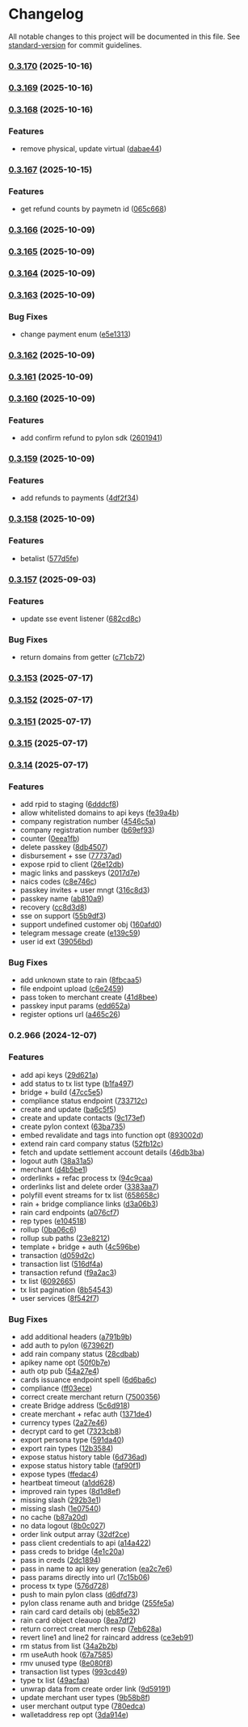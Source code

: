 # Changelog

All notable changes to this project will be documented in this file. See [standard-version](https://github.com/conventional-changelog/standard-version) for commit guidelines.

### [0.3.170](https://github.com/monetic-labs/sdk/compare/v0.3.169...v0.3.170) (2025-10-16)

### [0.3.169](https://github.com/monetic-labs/sdk/compare/v0.3.168...v0.3.169) (2025-10-16)

### [0.3.168](https://github.com/monetic-labs/sdk/compare/v0.3.167...v0.3.168) (2025-10-16)


### Features

* remove physical, update virtual ([dabae44](https://github.com/monetic-labs/sdk/commit/dabae44f733ad9b5b249678dc231c2f675c2af56))

### [0.3.167](https://github.com/monetic-labs/sdk/compare/v0.3.166...v0.3.167) (2025-10-15)


### Features

* get refund counts by paymetn id ([065c668](https://github.com/monetic-labs/sdk/commit/065c66822adbbff397128022e54f839a09629f4b))

### [0.3.166](https://github.com/monetic-labs/sdk/compare/v0.3.165...v0.3.166) (2025-10-09)

### [0.3.165](https://github.com/monetic-labs/sdk/compare/v0.3.164...v0.3.165) (2025-10-09)

### [0.3.164](https://github.com/monetic-labs/sdk/compare/v0.3.163...v0.3.164) (2025-10-09)

### [0.3.163](https://github.com/monetic-labs/sdk/compare/v0.3.162...v0.3.163) (2025-10-09)


### Bug Fixes

* change payment enum ([e5e1313](https://github.com/monetic-labs/sdk/commit/e5e13130c20ba45b6434c0485a63e468ec85a2bb))

### [0.3.162](https://github.com/monetic-labs/sdk/compare/v0.3.161...v0.3.162) (2025-10-09)

### [0.3.161](https://github.com/monetic-labs/sdk/compare/v0.3.160...v0.3.161) (2025-10-09)

### [0.3.160](https://github.com/monetic-labs/sdk/compare/v0.3.159...v0.3.160) (2025-10-09)


### Features

* add confirm refund to pylon sdk ([2601941](https://github.com/monetic-labs/sdk/commit/26019413c6878261cc9ca8611aa19ebe99ccaa58))

### [0.3.159](https://github.com/monetic-labs/sdk/compare/v0.3.158...v0.3.159) (2025-10-09)


### Features

* add refunds to payments ([4df2f34](https://github.com/monetic-labs/sdk/commit/4df2f34d40974353f387fe6196536cd8b70a9888))

### [0.3.158](https://github.com/monetic-labs/sdk/compare/v0.3.157...v0.3.158) (2025-10-09)


### Features

* betalist ([577d5fe](https://github.com/monetic-labs/sdk/commit/577d5fe771b26c949cbc2ff9e63741eb11e7e45c))

### [0.3.157](https://github.com/monetic-labs/sdk/compare/v0.3.153...v0.3.157) (2025-09-03)


### Features

* update sse event listener ([682cd8c](https://github.com/monetic-labs/sdk/commit/682cd8cb25b8efaff963ddcca04237059540b576))


### Bug Fixes

* return domains from getter ([c71cb72](https://github.com/monetic-labs/sdk/commit/c71cb729784591aaaf4903695b03473190f1f03a))

### [0.3.153](https://github.com/monetic-labs/sdk/compare/v0.3.152...v0.3.153) (2025-07-17)

### [0.3.152](https://github.com/monetic-labs/sdk/compare/v0.3.151...v0.3.152) (2025-07-17)

### [0.3.151](https://github.com/monetic-labs/sdk/compare/v0.3.15...v0.3.151) (2025-07-17)

### [0.3.15](https://github.com/monetic-labs/sdk/compare/v0.3.14...v0.3.15) (2025-07-17)

### [0.3.14](https://github.com/monetic-labs/sdk/compare/v0.2.966...v0.3.14) (2025-07-17)


### Features

* add rpid to staging ([6dddcf8](https://github.com/monetic-labs/sdk/commit/6dddcf891d99e8f7b250b5de431fca5a46e14331))
* allow whitelisted domains to api keys ([fe39a4b](https://github.com/monetic-labs/sdk/commit/fe39a4b12e68a733d56aee4b1bb483e0ac7cdd04))
* company registration number ([4546c5a](https://github.com/monetic-labs/sdk/commit/4546c5a1ecc8a58913047bd944299ad387e46d9d))
* company registration number ([b69ef93](https://github.com/monetic-labs/sdk/commit/b69ef93bef749af3a9f5b05484991d6e117cdf02))
* counter ([0eea1fb](https://github.com/monetic-labs/sdk/commit/0eea1fb77fad9bae5a1076e0a91291f764aafbae))
* delete passkey ([8db4507](https://github.com/monetic-labs/sdk/commit/8db45078aa43840de759c26f34b9ef450ed6d480))
* disbursement + sse ([77737ad](https://github.com/monetic-labs/sdk/commit/77737ad0728c76db1845a119a9fa5d29aea77376))
* expose rpid to client ([26e12db](https://github.com/monetic-labs/sdk/commit/26e12dbcac2a39708e856fa9f8fc3c39ae029827))
* magic links and passkeys ([2017d7e](https://github.com/monetic-labs/sdk/commit/2017d7eda2793610366b2f265ffc8ebbfbf33ae0))
* naics codes ([c8e746c](https://github.com/monetic-labs/sdk/commit/c8e746ce6b53756ad127162615b5550af8363a8a))
* passkey invites + user mngt ([316c8d3](https://github.com/monetic-labs/sdk/commit/316c8d3e6ac1402ae27dcc9644728e1905db9f1b))
* passkey name ([ab810a9](https://github.com/monetic-labs/sdk/commit/ab810a9bc786ef570f5ee6f7977c94196bbcfb61))
* recovery ([cc8d3d8](https://github.com/monetic-labs/sdk/commit/cc8d3d84ed0b52fe367295c97f41da0c527c1390))
* sse on support ([55b9df3](https://github.com/monetic-labs/sdk/commit/55b9df3a9efd525d06c46954bf9a40cd28236415))
* support undefined customer obj ([160afd0](https://github.com/monetic-labs/sdk/commit/160afd0f23509f7a94e367407e673c62cefd5e87))
* telegram message create ([e139c59](https://github.com/monetic-labs/sdk/commit/e139c59caa59d9adc55f484a9595d2cc801aec57))
* user id ext ([39056bd](https://github.com/monetic-labs/sdk/commit/39056bdc48133fc87c74a201f3dad166ce004ba0))


### Bug Fixes

* add unknown state to rain ([8fbcaa5](https://github.com/monetic-labs/sdk/commit/8fbcaa5d3f3ca8fc31b495fb37922fc30dad096a))
* file endpoint upload ([c6e2459](https://github.com/monetic-labs/sdk/commit/c6e24593b946c08d39578ffa745b7ee9f0ba6b67))
* pass token to merchant create ([41d8bee](https://github.com/monetic-labs/sdk/commit/41d8beee3029b9485e923746830b8eb0186693f7))
* passkey input params ([edd652a](https://github.com/monetic-labs/sdk/commit/edd652ab8c3e70e25381e17e2d6423ce95d922ff))
* register options url ([a465c26](https://github.com/monetic-labs/sdk/commit/a465c262bae6fa88f215d79c5f41f2c43c286be0))

### 0.2.966 (2024-12-07)


### Features

* add api keys ([29d621a](https://github.com/backpack-fux/pylon-sdk/commit/29d621a514120fbd41237829a3ab045e081cc72c))
* add status to tx list type ([b1fa497](https://github.com/backpack-fux/pylon-sdk/commit/b1fa497a7189f6429a01baee33e122563c3dc297))
* bridge + build ([47cc5e5](https://github.com/backpack-fux/pylon-sdk/commit/47cc5e5b7f15ad95fb3ac497ced4ce925ea8c378))
* compliance status endpoint ([733712c](https://github.com/backpack-fux/pylon-sdk/commit/733712caddf38668a7ca20ca2650aff698e8d9f0))
* create and update ([ba6c5f5](https://github.com/backpack-fux/pylon-sdk/commit/ba6c5f53fb74ea4d3227d4a4124ba3ce5857db3c))
* create and update contacts ([9c173ef](https://github.com/backpack-fux/pylon-sdk/commit/9c173ef134283fa2ee0873b8d5949795f0d97589))
* create pylon context ([63ba735](https://github.com/backpack-fux/pylon-sdk/commit/63ba735e3e3ed185269ea6cc218a76c2091b1dab))
* embed revalidate and tags into function opt ([893002d](https://github.com/backpack-fux/pylon-sdk/commit/893002d21ef48d005cffe2fc86030328ea6b4017))
* extend rain card company status ([52fb12c](https://github.com/backpack-fux/pylon-sdk/commit/52fb12ca336daff596f91f67eb99e39e5876574d))
* fetch and update settlement account details ([46db3ba](https://github.com/backpack-fux/pylon-sdk/commit/46db3baa5b8f0e2f7bf7b3fb1dda59278b3fa0da))
* logout auth ([38a31a5](https://github.com/backpack-fux/pylon-sdk/commit/38a31a509a5375d93638aa1ebf91607c3a67196d))
* merchant ([d4b5be1](https://github.com/backpack-fux/pylon-sdk/commit/d4b5be16ba5262a2edf6d7e37c2457315d6b7034))
* orderlinks + refac process tx ([94c9caa](https://github.com/backpack-fux/pylon-sdk/commit/94c9caae793b761ac642b3b7c84182a7b6b4472c))
* orderlinks list and delete order ([3383aa7](https://github.com/backpack-fux/pylon-sdk/commit/3383aa78578d5ecbf6e6e19776d6388136eb8bb8))
* polyfill event streams for tx list ([658658c](https://github.com/backpack-fux/pylon-sdk/commit/658658c86f24ed83e67390ce7db995637d2942e6))
* rain + bridge compliance links ([d3a06b3](https://github.com/backpack-fux/pylon-sdk/commit/d3a06b32b692809624d1a8b1a86d236d00d20daf))
* rain card endpoints ([a076cf7](https://github.com/backpack-fux/pylon-sdk/commit/a076cf77e5805342d5e30677c4501ee23d236573))
* rep types ([e104518](https://github.com/backpack-fux/pylon-sdk/commit/e1045186da1a0c3e86cd0f257e3d270fcbe4a033))
* rollup ([0ba06c6](https://github.com/backpack-fux/pylon-sdk/commit/0ba06c69899fafbbb291dcfa52fb4cafbe19c58d))
* rollup sub paths ([23e8212](https://github.com/backpack-fux/pylon-sdk/commit/23e8212ef42181e3948efe4cf9f06b675556cdc7))
* template + bridge + auth ([4c596be](https://github.com/backpack-fux/pylon-sdk/commit/4c596becdb23d3da98c78a803cd897ecdc4a8ba1))
* transaction ([d059d2c](https://github.com/backpack-fux/pylon-sdk/commit/d059d2c305af1298e37a7c3152df9c1223cf3bd9))
* transaction list ([516df4a](https://github.com/backpack-fux/pylon-sdk/commit/516df4ae3ee9e8142af07ad9e3c31c9f9c95d61c))
* transaction refund ([f9a2ac3](https://github.com/backpack-fux/pylon-sdk/commit/f9a2ac39f60ee2f23395f018be6877e70148f90b))
* tx list ([6092665](https://github.com/backpack-fux/pylon-sdk/commit/6092665c04f650fe2a18a1e6605cac625f7e8652))
* tx list pagination ([8b54543](https://github.com/backpack-fux/pylon-sdk/commit/8b545430d9101afcd4c31d578dcc39856e3a3781))
* user services ([8f542f7](https://github.com/backpack-fux/pylon-sdk/commit/8f542f7ac9467a96d820b8497dd4fa3dd8ac1e1c))


### Bug Fixes

* add additional headers ([a791b9b](https://github.com/backpack-fux/pylon-sdk/commit/a791b9bf4eaa98cacf82fee368527d00c52931ff))
* add auth to pylon ([673962f](https://github.com/backpack-fux/pylon-sdk/commit/673962f97851fe17a0644bce4c9d9ac68ab2383d))
* add rain company status ([28cdbab](https://github.com/backpack-fux/pylon-sdk/commit/28cdbab79b56ac327933886f542e1c0321c313a9))
* apikey name opt ([50f0b7e](https://github.com/backpack-fux/pylon-sdk/commit/50f0b7ead65dd8f62fca44f6ddc0031a4c3df434))
* auth otp pub ([54a27e4](https://github.com/backpack-fux/pylon-sdk/commit/54a27e4eb2028d8d830e920fa03dbcb17dd5f16c))
* cards issuance endpoint spell ([6d6ba6c](https://github.com/backpack-fux/pylon-sdk/commit/6d6ba6c63d275750e1e50d810becaa6c76efef22))
* compliance ([ff03ece](https://github.com/backpack-fux/pylon-sdk/commit/ff03ececa20f8cee0d6073440f400fad1187a0ac))
* correct create merchant return ([7500356](https://github.com/backpack-fux/pylon-sdk/commit/75003565f55a741e77b9ad1f76aa2de2acf7c35e))
* create Bridge address ([5c6d918](https://github.com/backpack-fux/pylon-sdk/commit/5c6d9180c406d6da13d176b64fa99e1486454fdd))
* create merchant + refac auth ([1371de4](https://github.com/backpack-fux/pylon-sdk/commit/1371de41b9645b2b22fffdba5e921efd9afe1984))
* currency types ([2a27e46](https://github.com/backpack-fux/pylon-sdk/commit/2a27e4635b0eeef7ee258faa1eef23626a18a011))
* decrypt card to get ([7323cb8](https://github.com/backpack-fux/pylon-sdk/commit/7323cb84004944f41a9d7f9757a6be02a64445a5))
* export persona type ([591da40](https://github.com/backpack-fux/pylon-sdk/commit/591da400722f0ced60ae3d7cfb1193511c6ea360))
* export rain types ([12b3584](https://github.com/backpack-fux/pylon-sdk/commit/12b3584f1c4398e4eff96f48784193393c3346a0))
* expose status history table ([6d736ad](https://github.com/backpack-fux/pylon-sdk/commit/6d736ada7151f381ebb86916a2141c1d90458aca))
* expose status history table ([faf90f1](https://github.com/backpack-fux/pylon-sdk/commit/faf90f173c43c34ae1e1e5df7d23fe3b49a5925e))
* expose types ([ffedac4](https://github.com/backpack-fux/pylon-sdk/commit/ffedac41edf1d48d65513c06cfcc3b5f525247b2))
* heartbeat timeout ([a1dd628](https://github.com/backpack-fux/pylon-sdk/commit/a1dd628210ff305b7b336462c23c76c8097a99cb))
* improved rain types ([8d1d8ef](https://github.com/backpack-fux/pylon-sdk/commit/8d1d8ef2bd3ddbde3e1d9fb2aed9cd8417646d0a))
* missing slash ([292b3e1](https://github.com/backpack-fux/pylon-sdk/commit/292b3e1774d27fada17878a15c1a6f974b47d416))
* missing slash ([1e07540](https://github.com/backpack-fux/pylon-sdk/commit/1e07540689accf87fb8cbee0681cada431698892))
* no cache ([b87a20d](https://github.com/backpack-fux/pylon-sdk/commit/b87a20daf90b9339102bb9b42841b94531c0160a))
* no data logout ([8b0c027](https://github.com/backpack-fux/pylon-sdk/commit/8b0c02720c94a9f1c8baaa58a5b683fadccccf8e))
* order link output array ([32df2ce](https://github.com/backpack-fux/pylon-sdk/commit/32df2ced5e156455e438da3bc6d9c5d8e1f56673))
* pass client credentials to api ([a14a422](https://github.com/backpack-fux/pylon-sdk/commit/a14a422f24b7ffead37bac74574845e628354332))
* pass creds to bridge ([4e1c20a](https://github.com/backpack-fux/pylon-sdk/commit/4e1c20aa97ad7d2c159b09cc0eee231586a17ef3))
* pass in creds ([2dc1894](https://github.com/backpack-fux/pylon-sdk/commit/2dc1894065936d88c7e6a5ea59858d154dfd488f))
* pass in name to api key generation ([ea2c7e6](https://github.com/backpack-fux/pylon-sdk/commit/ea2c7e63233e5494461865a46841f9b32728f064))
* pass params directly into url ([7c15b06](https://github.com/backpack-fux/pylon-sdk/commit/7c15b06cd358424d99aa7213826b24e76fa6c6cc))
* process tx type ([576d728](https://github.com/backpack-fux/pylon-sdk/commit/576d728c127062c7217487314772365709088f76))
* push to main pylon class ([d6dfd73](https://github.com/backpack-fux/pylon-sdk/commit/d6dfd73e66bb438d186dec9b6981c42109784c46))
* pylon class rename auth and bridge ([255fe5a](https://github.com/backpack-fux/pylon-sdk/commit/255fe5a444a736ef5d8427d49fc447d516b6bcad))
* rain card card details obj ([eb85e32](https://github.com/backpack-fux/pylon-sdk/commit/eb85e32e6d19eea671e52e9417bc30de3d1b8099))
* rain card object cleauop ([8ea7df2](https://github.com/backpack-fux/pylon-sdk/commit/8ea7df2edff20eb7e53e8fc55a482f8a0695ba68))
* return correct creat merch resp ([7eb628a](https://github.com/backpack-fux/pylon-sdk/commit/7eb628aa72d6628f2468893f45dfb371e7584dd5))
* revert line1 and line2 for raincard address ([ce3eb91](https://github.com/backpack-fux/pylon-sdk/commit/ce3eb91556261c4da58a482f5bebf712f6ab4c7f))
* rm status from list ([34a2b2b](https://github.com/backpack-fux/pylon-sdk/commit/34a2b2b6560ebedb9d88c43cea10c7e8409639c1))
* rm useAuth hook ([67a7585](https://github.com/backpack-fux/pylon-sdk/commit/67a7585bf92a4757cffebc209a026a260108500e))
* rmv unused type ([8e080f8](https://github.com/backpack-fux/pylon-sdk/commit/8e080f8b8d64b2573d509f0c20b1d12f524f69e9))
* transaction list types ([993cd49](https://github.com/backpack-fux/pylon-sdk/commit/993cd49114a65b59a65e8fe51b8facd5382d2ba1))
* type tx list ([49acfaa](https://github.com/backpack-fux/pylon-sdk/commit/49acfaa63f7538fc080a638cba494bcab4c31098))
* unwrap data from create order link ([9d59191](https://github.com/backpack-fux/pylon-sdk/commit/9d591918a509e695f6d29033a5397bf028b17589))
* update merchant user types ([9b58b8f](https://github.com/backpack-fux/pylon-sdk/commit/9b58b8fe59630d2892dd7856af824cf0831a67bf))
* user merchant output type ([780edca](https://github.com/backpack-fux/pylon-sdk/commit/780edcaaa9494878f3243650570cb3b49eb2058d))
* walletaddress rep opt ([3da914e](https://github.com/backpack-fux/pylon-sdk/commit/3da914e02caf04fa593c56bc2e1841b6e180203a))
